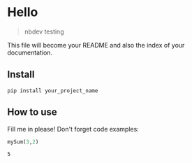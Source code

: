 # Hello
> nbdev testing


This file will become your README and also the index of your documentation.

## Install

`pip install your_project_name`

## How to use

Fill me in please! Don't forget code examples:

```python
mySum(3,2)
```




    5


